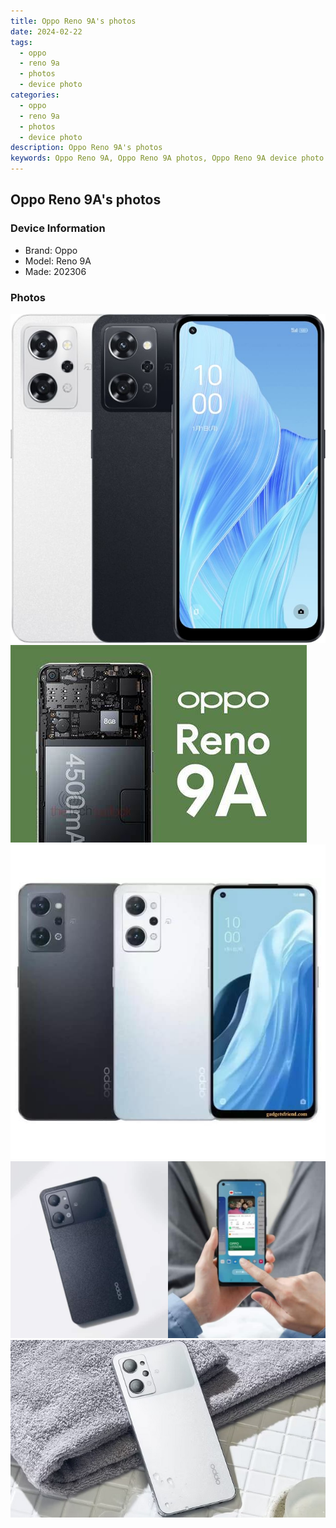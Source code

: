 ```yaml
---
title: Oppo Reno 9A's photos
date: 2024-02-22
tags: 
  - oppo
  - reno 9a
  - photos
  - device photo
categories: 
  - oppo
  - reno 9a
  - photos
  - device photo
description: Oppo Reno 9A's photos
keywords: Oppo Reno 9A, Oppo Reno 9A photos, Oppo Reno 9A device photo
---
```


## Oppo Reno 9A's photos

### Device Information

- Brand: Oppo
- Model: Reno 9A
- Made: 202306

### Photos

![/images/best-assets/devices/oppo/oppo-reno-9a/1.jpg](/images/best-assets/devices/oppo/oppo-reno-9a/1.jpg)
![/images/best-assets/devices/oppo/oppo-reno-9a/2.jpg](/images/best-assets/devices/oppo/oppo-reno-9a/2.jpg)
![/images/best-assets/devices/oppo/oppo-reno-9a/3.jpg](/images/best-assets/devices/oppo/oppo-reno-9a/3.jpg)
![/images/best-assets/devices/oppo/oppo-reno-9a/4.jpg](/images/best-assets/devices/oppo/oppo-reno-9a/4.jpg)
![/images/best-assets/devices/oppo/oppo-reno-9a/5.jpg](/images/best-assets/devices/oppo/oppo-reno-9a/5.jpg)

